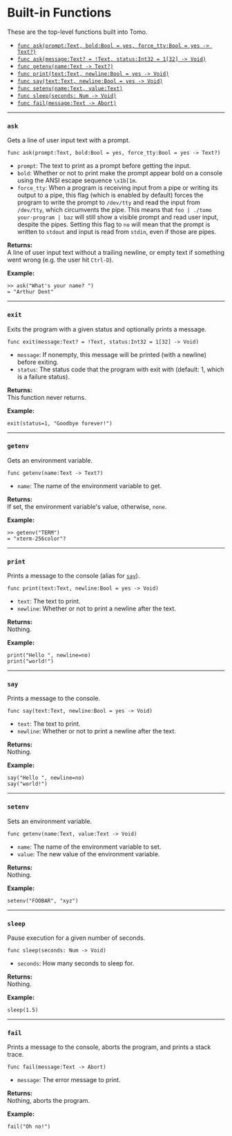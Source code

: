 # Built-in Functions

These are the top-level functions built into Tomo.

- [`func ask(prompt:Text, bold:Bool = yes, force_tty:Bool = yes -> Text?)`](#ask)
- [`func ask(message:Text? = !Text, status:Int32 = 1[32] -> Void)`](#exit)
- [`func getenv(name:Text -> Text?)`](#getenv)
- [`func print(text:Text, newline:Bool = yes -> Void)`](#print)
- [`func say(text:Text, newline:Bool = yes -> Void)`](#say)
- [`func setenv(name:Text, value:Text)`](#setenv)
- [`func sleep(seconds: Num -> Void)`](#sleep)
- [`func fail(message:Text -> Abort)`](#fail)

---

### `ask`
Gets a line of user input text with a prompt.

```tomo
func ask(prompt:Text, bold:Bool = yes, force_tty:Bool = yes -> Text?)
```

- `prompt`: The text to print as a prompt before getting the input.
- `bold`: Whether or not to print make the prompt appear bold on a console
  using the ANSI escape sequence `\x1b[1m`.
- `force_tty`: When a program is receiving input from a pipe or writing its
  output to a pipe, this flag (which is enabled by default) forces the program
  to write the prompt to `/dev/tty` and read the input from `/dev/tty`, which
  circumvents the pipe. This means that `foo | ./tomo your-program | baz` will
  still show a visible prompt and read user input, despite the pipes. Setting
  this flag to `no` will mean that the prompt is written to `stdout` and input
  is read from `stdin`, even if those are pipes.

**Returns:**  
A line of user input text without a trailing newline, or empty text if
something went wrong (e.g. the user hit `Ctrl-D`).

**Example:**  
```tomo
>> ask("What's your name? ")
= "Arthur Dent"
```

---

### `exit`
Exits the program with a given status and optionally prints a message.

```tomo
func exit(message:Text? = !Text, status:Int32 = 1[32] -> Void)
```

- `message`: If nonempty, this message will be printed (with a newline) before
  exiting.
- `status`: The status code that the program with exit with (default: 1, which
  is a failure status).

**Returns:**  
This function never returns.

**Example:**  
```tomo
exit(status=1, "Goodbye forever!")
```

---

### `getenv`
Gets an environment variable.

```tomo
func getenv(name:Text -> Text?)
```

- `name`: The name of the environment variable to get.

**Returns:**  
If set, the environment variable's value, otherwise, `none`.

**Example:**  
```tomo
>> getenv("TERM")
= "xterm-256color"?
```

---

### `print`
Prints a message to the console (alias for [`say`](#say)).

```tomo
func print(text:Text, newline:Bool = yes -> Void)
```

- `text`: The text to print.
- `newline`: Whether or not to print a newline after the text.

**Returns:**  
Nothing.

**Example:**  
```tomo
print("Hello ", newline=no)
print("world!")
```

---

### `say`
Prints a message to the console.

```tomo
func say(text:Text, newline:Bool = yes -> Void)
```

- `text`: The text to print.
- `newline`: Whether or not to print a newline after the text.

**Returns:**  
Nothing.

**Example:**  
```tomo
say("Hello ", newline=no)
say("world!")
```

---

### `setenv`
Sets an environment variable.

```tomo
func getenv(name:Text, value:Text -> Void)
```

- `name`: The name of the environment variable to set.
- `value`: The new value of the environment variable.

**Returns:**  
Nothing.

**Example:**  
```tomo
setenv("FOOBAR", "xyz")
```

---

### `sleep`
Pause execution for a given number of seconds.

```tomo
func sleep(seconds: Num -> Void)
```

- `seconds`: How many seconds to sleep for.

**Returns:**  
Nothing.

**Example:**  
```tomo
sleep(1.5)
```

---

### `fail`
Prints a message to the console, aborts the program, and prints a stack trace.

```tomo
func fail(message:Text -> Abort)
```

- `message`: The error message to print.

**Returns:**  
Nothing, aborts the program.

**Example:**  
```tomo
fail("Oh no!")
```

